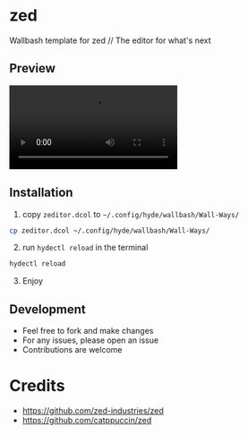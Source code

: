 # zed

Wallbash template for zed // The editor for what's next

## Preview

![zed](assets/preview.mp4)

## Installation

1. copy `zeditor.dcol` to `~/.config/hyde/wallbash/Wall-Ways/`

```bash
cp zeditor.dcol ~/.config/hyde/wallbash/Wall-Ways/
```

2. run `hydectl reload` in the terminal

```bash
hydectl reload
```

3. Enjoy

## Development

- Feel free to fork and make changes
- For any issues, please open an issue
- Contributions are welcome

# Credits

- https://github.com/zed-industries/zed
- https://github.com/catppuccin/zed
